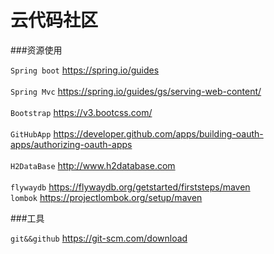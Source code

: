 # 云代码社区

###资源使用

`Spring boot` https://spring.io/guides<br>  
`Spring Mvc` https://spring.io/guides/gs/serving-web-content/<br>  
`Bootstrap` https://v3.bootcss.com/<br>  
`GitHubApp` https://developer.github.com/apps/building-oauth-apps/authorizing-oauth-apps<br>  
`H2DataBase` http://www.h2database.com<br>  
`flywaydb` https://flywaydb.org/getstarted/firststeps/maven<br>
`lombok` https://projectlombok.org/setup/maven<br>

###工具

`git&&github` https://git-scm.com/download<br>  
